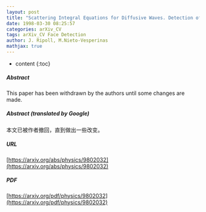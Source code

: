 ```yaml
---
layout: post
title: "Scattering Integral Equations for Diffusive Waves. Detection of Objects Buried in Diffusive Media in the Presence of Interfaces"
date: 1998-03-30 08:25:57
categories: arXiv_CV
tags: arXiv_CV Face Detection
author: J. Ripoll, M.Nieto-Vesperinas
mathjax: true
---
```


* content
{:toc}

##### Abstract
This paper has been withdrawn by the authors until some changes are made.

##### Abstract (translated by Google)
本文已被作者撤回，直到做出一些改变。

##### URL
[https://arxiv.org/abs/physics/9802032](https://arxiv.org/abs/physics/9802032)

##### PDF
[https://arxiv.org/pdf/physics/9802032](https://arxiv.org/pdf/physics/9802032)

